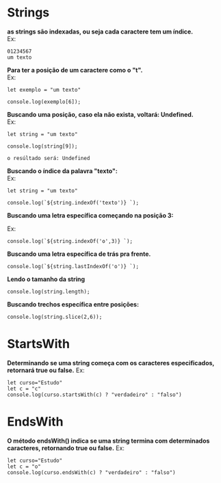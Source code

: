 # Strings
__as strings são indexadas, ou seja cada caractere tem um índice.__ <br>
Ex:
```
01234567
um texto
```
__Para ter a posição de um caractere como o "t".__ <br>
Ex:
```
let exemplo = "um texto"

console.log(exemplo[6]);
```
__Buscando uma posição, caso ela não exista, voltará: Undefined.__<br>
Ex:
```
let string = "um texto"

console.log(string[9]);

o resúltado será: Undefined
```
__Buscando o índice da palavra "texto":__<br>
Ex:
```
let string = "um texto"

console.log(`${string.indexOf('texto')} `);
```
__Buscando uma letra específica começando na posição 3:__ <br>

Ex:
```
console.log(`${string.indexOf('o',3)} `);
```

__Buscando uma letra específica de trás pra frente.__
```
console.log(`${string.lastIndexOf('o')} `);
```
__Lendo o tamanho da string__
```
console.log(string.length);
```
__Buscando trechos específica entre posições:__
```
console.log(string.slice(2,6));
```
# StartsWith
__Determinando se uma string começa com os caracteres especificados, retornará true ou false.__
Ex:
```
let curso="Estudo"
let c = "c"
console.log(curso.startsWith(c) ? "verdadeiro" : "falso")
```
# EndsWith
__O método endsWith() indica se uma string termina com determinados caracteres, retornando true ou false.__
Ex:
```
let curso="Estudo"
let c = "o"
console.log(curso.endsWith(c) ? "verdadeiro" : "falso")
```
